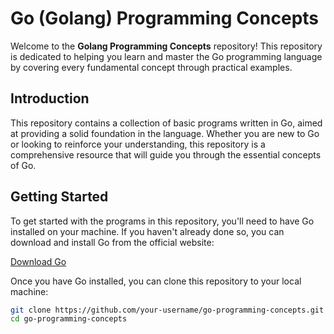 # Go (Golang) Programming Concepts

Welcome to the **Golang Programming Concepts** repository! This repository is dedicated to helping you learn and master the Go programming language by covering every fundamental concept through practical examples.

## Introduction

This repository contains a collection of basic programs written in Go, aimed at providing a solid foundation in the language. Whether you are new to Go or looking to reinforce your understanding, this repository is a comprehensive resource that will guide you through the essential concepts of Go.

## Getting Started

To get started with the programs in this repository, you'll need to have Go installed on your machine. If you haven't already done so, you can download and install Go from the official website:

[Download Go](https://golang.org/dl/)

Once you have Go installed, you can clone this repository to your local machine:

```bash
git clone https://github.com/your-username/go-programming-concepts.git
cd go-programming-concepts

